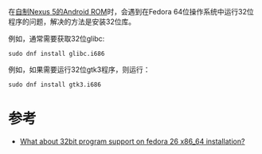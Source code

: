 在[自制Nexus 5的Android ROM](../../../../develop/android/lineageos/build_lineageos_for_hammerhead)时，会遇到在Fedora 64位操作系统中运行32位程序的问题，解决的方法是安装32位库。

例如，通常需要获取32位glibc:

```
sudo dnf install glibc.i686
```

例如，如果需要运行32位gtk3程序，则运行：

```
sudo dnf install gtk3.i686
```

# 参考

* [What about 32bit program support on fedora 26 x86_64 installation?](https://ask.fedoraproject.org/en/question/108167/what-about-32bit-program-support-on-fedora-26-x86_64-installation/)